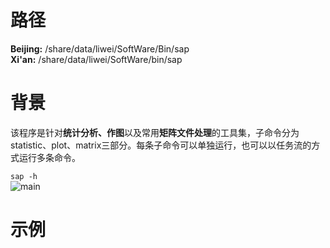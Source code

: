 路径  
===
**Beijing:** /share/data/liwei/SoftWare/Bin/sap  
**Xi'an:** /share/data/liwei/SoftWare/bin/sap

# 背景
该程序是针对**统计分析、作图**以及常用**矩阵文件处理**的工具集，子命令分为statistic、plot、matrix三部分。每条子命令可以单独运行，也可以以任务流的方式运行多条命令。  

```sap -h```  
![main](https://github.com/li200601/sap/raw/master/images/main.jpg)
# 示例
